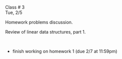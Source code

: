 <div class="lecture1">

<div class="column_date">
<p markdown="block">

Class # 3 <br>
Tue, 2/5



</p>
</div>

<div class="column_materials">
<p markdown="block">

Homework problems discussion.

Review of linear data structures, part 1.

<!--
[Review of linear data structures](slides/03-linear-ds.html).
-->

<br>


</p>
</div>

<div class="column_assign">
<p markdown="block">


- finish working on homework 1 (due 2/7 at 11:59pm)




</p>
</div>

</div>
